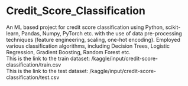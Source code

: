 # Credit_Score_Classification
An ML based project for credit score classification using Python, scikit-learn, Pandas, Numpy, PyTorch etc. with the use of data pre-processing techniques (feature engineering, scaling, one-hot encoding). Employed various classification algorithms, including Decision Trees, Logistic Regression, Gradient Boosting, Random Forest etc.
<br>
This is the link to the train dataset: /kaggle/input/credit-score-classification/train.csv
<br>
This is the link to the test dataset: /kaggle/input/credit-score-classification/test.csv


